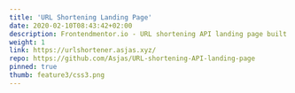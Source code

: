 ```yaml
---
title: 'URL Shortening Landing Page'
date: 2020-02-10T08:43:42+02:00
description: Frontendmentor.io - URL shortening API landing page built with Vue.js.
weight: 1
link: https://urlshortener.asjas.xyz/
repo: https://github.com/Asjas/URL-shortening-API-landing-page
pinned: true
thumb: feature3/css3.png
---
```

